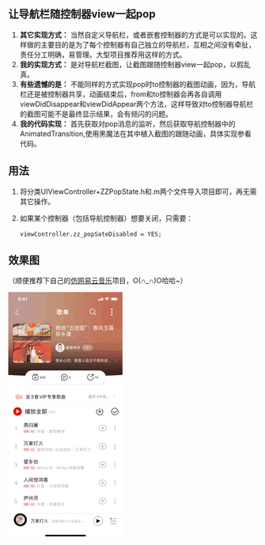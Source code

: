 ## 让导航栏随控制器view一起pop

1. **其它实现方式：** 当然自定义导航栏，或者嵌套控制器的方式是可以实现的。这样做的主要目的是为了每个控制器有自己独立的导航栏，互相之间没有牵扯，责任分工明确，易管理。大型项目推荐用这样的方式。
2. **我的实现方式：** 是对导航栏截图，让截图跟随控制器view一起pop，以假乱真。
3. **有些遗憾的是：** 不能同样的方式实现pop时to控制器的截图动画，因为，导航栏还是被控制器共享，动画结束后，from和to控制器会再各自调用viewDidDisappear和viewDidAppear两个方法，这样导致对to控制器导航栏的截图可能不是最终显示结果，会有频闪的问题。
3. **我的代码实现：** 首先获取对pop消息的监听，然后获取导航控制器中的AnimatedTransition,使用黑魔法在其中植入截图的跟随动画，具体实现参看代码。

## 用法

1. 将分类UIViewController+ZZPopState.h和.m两个文件导入项目即可，再无需其它操作。
2. 如果某个控制器（包括导航控制器）想要关闭，只需要：

	```objc
	viewController.zz_popSateDisabled = YES;
    ```
	
## 效果图 

（顺便推荐下自己的[仿网易云音乐](https://github.com/zmarvin/WangYiMusic)项目，O(∩_∩)O哈哈~）

![Examples](_Gifs/pop1.gif)



